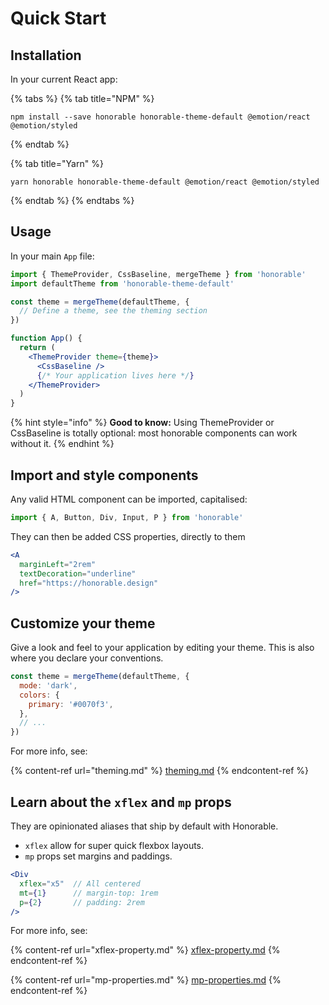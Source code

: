 # Quick Start

## Installation

In your current React app:

{% tabs %}
{% tab title="NPM" %}
```
npm install --save honorable honorable-theme-default @emotion/react @emotion/styled
```
{% endtab %}

{% tab title="Yarn" %}
```
yarn honorable honorable-theme-default @emotion/react @emotion/styled
```
{% endtab %}
{% endtabs %}

## Usage

In your main `App` file:

```jsx
import { ThemeProvider, CssBaseline, mergeTheme } from 'honorable'
import defaultTheme from 'honorable-theme-default'

const theme = mergeTheme(defaultTheme, {
  // Define a theme, see the theming section
})

function App() {
  return (
    <ThemeProvider theme={theme}>
      <CssBaseline />
      {/* Your application lives here */}
    </ThemeProvider>
  )
}
```

{% hint style="info" %}
**Good to know:** Using ThemeProvider or CssBaseline is totally optional: most honorable components can work without it.
{% endhint %}

## Import and style components

Any valid HTML component can be imported, capitalised:

```jsx
import { A, Button, Div, Input, P } from 'honorable'
```

They can then be added CSS properties, directly to them

```jsx
<A
  marginLeft="2rem"
  textDecoration="underline"
  href="https://honorable.design"
/>
```

## Customize your theme

Give a look and feel to your application by editing your theme. This is also where you declare your conventions.

```jsx
const theme = mergeTheme(defaultTheme, {
  mode: 'dark',
  colors: {
    primary: '#0070f3', 
  },
  // ...
})
```

For more info, see:

{% content-ref url="theming.md" %}
[theming.md](theming.md)
{% endcontent-ref %}

## Learn about the `xflex` and `mp` props

They are opinionated aliases that ship by default with Honorable.

* `xflex` allow for super quick flexbox layouts.
* `mp` props set margins and paddings.

```jsx
<Div 
  xflex="x5"  // All centered
  mt={1}      // margin-top: 1rem
  p={2}       // padding: 2rem
/>
```

For more info, see:

{% content-ref url="xflex-property.md" %}
[xflex-property.md](xflex-property.md)
{% endcontent-ref %}

{% content-ref url="mp-properties.md" %}
[mp-properties.md](mp-properties.md)
{% endcontent-ref %}
